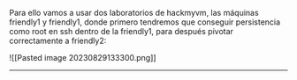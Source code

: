 Para ello vamos a usar dos laboratorios de hackmyvm, las máquinas friendly1 y friendly1, donde primero tendremos que conseguir persistencia como root en ssh dentro de la friendly1, para después pivotar correctamente a friendly2:

![[Pasted image 20230829133300.png]]

------------------------------


















